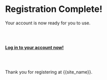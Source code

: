 Registration Complete!
====

<div class="mediumtext">

Your account is now ready for you to use.

<br>
<br>

<a class="new-login-link btn btn-success" href="/login"><b>Log in to your account now!</b></a>

<br>
<br>

Thank you for registering at {{site_name}}.

</div>

